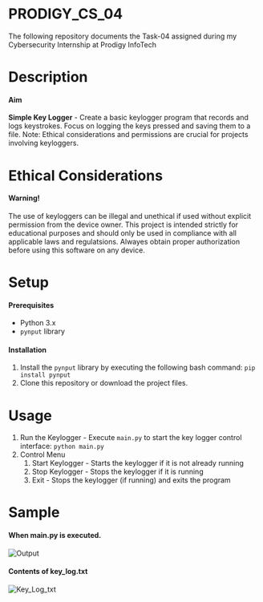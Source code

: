 # PRODIGY_CS_04
The following repository documents the Task-04 assigned during my Cybersecurity Internship at Prodigy InfoTech

# Description
#### Aim
**Simple Key Logger** - Create a basic keylogger program that records and logs keystrokes. Focus on logging the keys pressed and saving them to a file. Note: Ethical considerations and permissions are crucial for projects involving keyloggers.

# Ethical Considerations
#### Warning!
The use of keyloggers can be illegal and unethical if used without explicit permission from the device owner. This project is intended strictly for educational purposes and should only be used in compliance with all applicable laws and regulatsions. Alwayes obtain proper authorization before using this software on any device.

# Setup
#### Prerequisites
- Python 3.x
- ```pynput``` library

#### Installation
1. Install the ```pynput``` library by executing the following bash command: ```pip install pynput```
2. Clone this repository or download the project files.

# Usage
1. Run the Keylogger - Execute ```main.py``` to start the key logger control interface: ```python main.py```
2. Control Menu
    1. Start Keylogger - Starts the keylogger if it is not already running
    2. Stop Keylogger - Stops the keylogger if it is running
    3. Exit - Stops the keylogger (if running) and exits the program

# Sample
#### When main.py is executed.
![Output](https://github.com/Amogha-Upadyaya/PRODIGY_CS_04/assets/120311753/d0c65d49-14fb-4a78-a2e0-130148ae9896)

#### Contents of key_log.txt
![Key_Log_txt](https://github.com/Amogha-Upadyaya/PRODIGY_CS_04/assets/120311753/d08ac343-3731-4599-8e21-a50cf42b6d54)

